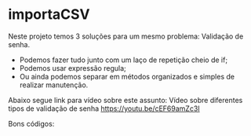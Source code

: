 # importaCSV
Neste projeto temos 3 soluções para um mesmo problema: Validação de senha.
* Podemos fazer tudo junto com um laço de repetição cheio de if;
* Podemos usar expressão regula; 
* Ou ainda podemos separar em métodos organizados e simples de realizar manutenção.

Abaixo segue link para vídeo sobre este assunto:
Vídeo sobre diferentes tipos de validação de senha <https://youtu.be/cEF69amZc3I> 

Bons códigos:

